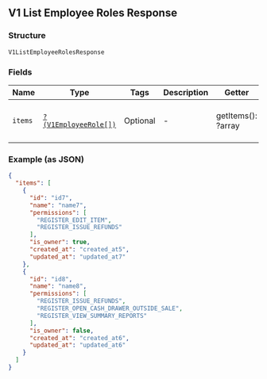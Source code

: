## V1 List Employee Roles Response

### Structure

`V1ListEmployeeRolesResponse`

### Fields

| Name | Type | Tags | Description | Getter | Setter |
|  --- | --- | --- | --- | --- | --- |
| `items` | [`?(V1EmployeeRole[])`](/doc/models/v1-employee-role.md) | Optional | - | getItems(): ?array | setItems(?array items): void |

### Example (as JSON)

```json
{
  "items": [
    {
      "id": "id7",
      "name": "name7",
      "permissions": [
        "REGISTER_EDIT_ITEM",
        "REGISTER_ISSUE_REFUNDS"
      ],
      "is_owner": true,
      "created_at": "created_at5",
      "updated_at": "updated_at7"
    },
    {
      "id": "id8",
      "name": "name8",
      "permissions": [
        "REGISTER_ISSUE_REFUNDS",
        "REGISTER_OPEN_CASH_DRAWER_OUTSIDE_SALE",
        "REGISTER_VIEW_SUMMARY_REPORTS"
      ],
      "is_owner": false,
      "created_at": "created_at6",
      "updated_at": "updated_at6"
    }
  ]
}
```

